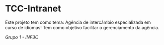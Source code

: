 # TCC-Intranet

Este projeto tem como tema: Agência de intercâmbio especializada em curso de idiomas!
Tem como objetivo facilitar o gerenciamento da agência.

*Grupo 1 - INF3C*
